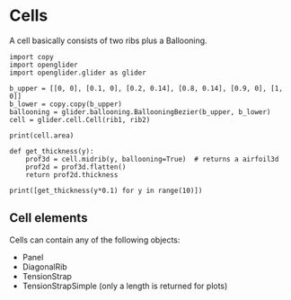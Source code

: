 Cells
=====

A cell basically consists of two ribs plus a Ballooning.

```
import copy
import openglider
import openglider.glider as glider

b_upper = [[0, 0], [0.1, 0], [0.2, 0.14], [0.8, 0.14], [0.9, 0], [1, 0]]
b_lower = copy.copy(b_upper)
ballooning = glider.ballooning.BallooningBezier(b_upper, b_lower)
cell = glider.cell.Cell(rib1, rib2)

print(cell.area)

def get_thickness(y):
    prof3d = cell.midrib(y, ballooning=True)  # returns a airfoil3d
    prof2d = prof3d.flatten()
    return prof2d.thickness
    
print([get_thickness(y*0.1) for y in range(10)])
```


Cell elements
-------------

Cells can contain any of the following objects:

* Panel
* DiagonalRib
* TensionStrap
* TensionStrapSimple (only a length is returned for plots)